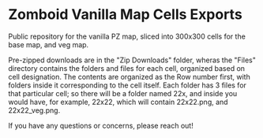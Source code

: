 # Zomboid Vanilla Map Cells Exports
Public repository for the vanilla PZ map, sliced into 300x300 cells for the base map, and veg map.

Pre-zipped downloads are in the "Zip Downloads" folder, wheras the "Files" directory contains the folders and files for each cell, organized based on cell designation. The contents are organized as the Row number first, with folders inside it corresponding to the cell itself. Each folder has 3 files for that particular cell; so there will be a folder named 22x, and inside you would have, for example, 22x22, which will contain 22x22.png, and 22x22_veg.png.

If you have any questions or concerns, please reach out!
